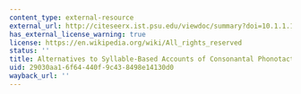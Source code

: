 ```yaml
---
content_type: external-resource
external_url: http://citeseerx.ist.psu.edu/viewdoc/summary?doi=10.1.1.16.9358
has_external_license_warning: true
license: https://en.wikipedia.org/wiki/All_rights_reserved
status: ''
title: Alternatives to Syllable-Based Accounts of Consonantal Phonotactics
uid: 29030aa1-6f64-440f-9c43-8498e14130d0
wayback_url: ''
---
```

